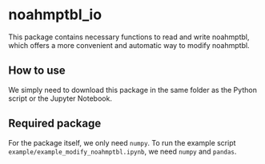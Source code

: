 # noahmptbl_io
This package contains necessary functions to read and write noahmptbl, which offers a more convenient and automatic way to modify noahmptbl.

## How to use
We simply need to download this package in the same folder as the Python script or the Jupyter Notebook. 

## Required package
For the package itself, we only need `numpy`.
To run the example script `example/example_modify_noahmptbl.ipynb`, we need `numpy` and `pandas`.
